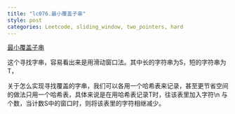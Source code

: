```yaml
---
title: "lc076.最小覆盖子串"
style: post
categories: Leetcode, sliding_window, two_pointers, hard
---
```


[最小覆盖子串](https://leetcode-cn.com/problems/minimum-window-substring/)

这个寻找字串，容易看出来是用滑动窗口法。其中长的字符串为S，短的字符串为T，

关于怎么实现寻找覆盖的字串，我们可以各用一个哈希表来记录，甚至更节省空间的做法只用一个哈希表，具体来说是在用哈希表记录T时，往该表里加入字符\n
与个数，当计数S中的窗口时，则将该表里的字符相继减少。
